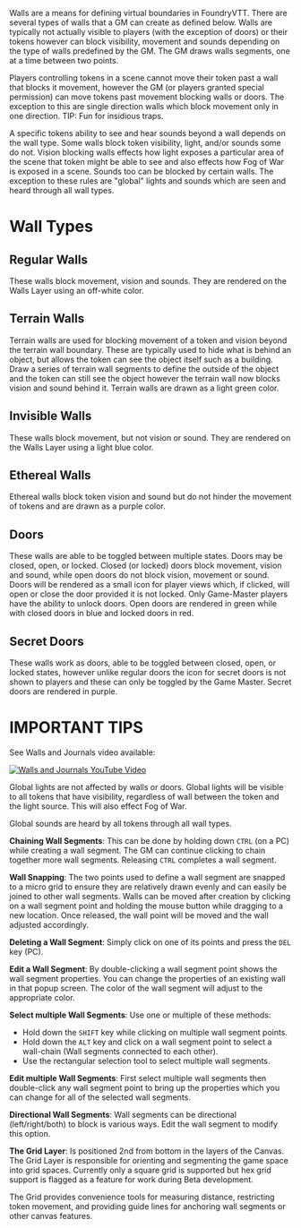 Walls are a means for defining virtual boundaries in FoundryVTT. There are several types of walls that a GM can create as defined below.  Walls are typically not actually visible to players (with the exception of doors) or their tokens however can block visibility, movement and sounds depending on the type of walls predefined by the GM. The GM draws walls segments, one at a time between two points. 

Players controlling tokens in a scene cannot move their token past a wall that blocks it movement, however the GM (or players granted special permission) can move tokens past movement blocking walls or doors. The exception to this are single direction walls which block movement only in one direction. TIP: Fun for insidious traps. 

A specific tokens ability to see and hear sounds beyond a wall depends on the wall type. Some walls block token visibility, light, and/or sounds some do not. Vision blocking walls effects how light exposes a particular area of the scene that token might be able to see and also effects how Fog of War is exposed in a scene.  Sounds too can be blocked by certain walls.  The exception to these rules are "global" lights and sounds which are seen and heard through all wall types.

# Wall Types

## Regular Walls
These walls block movement, vision and sounds. They are rendered on the Walls Layer using an off-white color.

## Terrain Walls
Terrain walls are used for blocking movement of a token and vision beyond the terrain wall boundary.  These are typically used to hide what is behind an object, but allows the token can see the object itself such as a building.  Draw a series of terrain wall segments to define the outside of the object and the token can still see the object however the terrain wall now blocks vision and sound behind it. Terrain walls are drawn as a light green color.

## Invisible Walls
These walls block movement, but not vision or sound. They are rendered on the Walls Layer using a light blue color.

## Ethereal Walls
Ethereal walls block token vision and sound but do not hinder the movement of tokens and are drawn as a purple color.

## Doors
These walls are able to be toggled between multiple states. Doors may be closed, open, or locked. Closed (or locked) doors block movement, vision and sound, while open doors do not block vision, movement or sound. Doors will be rendered as a small icon for player views which, if clicked, will open or close the door provided it is not locked. Only Game-Master players have the ability to unlock doors. Open doors are rendered in green while with closed doors in blue and locked doors in red.

## Secret Doors
These walls work as doors, able to be toggled between closed, open, or locked states, however unlike regular doors the icon for secret doors is not shown to players and these can only be toggled by the Game Master. Secret doors are rendered in purple.

# IMPORTANT TIPS
See Walls and Journals video available:

[![Walls and Journals YouTube Video](http://img.youtube.com/vi/zLTArUhSssU/0.jpg)](http://www.youtube.com/watch?v=zLTArUhSssU)

Global lights are not affected by walls or doors. Global lights will be visible to all tokens that have visibility, regardless of wall between the token and the light source. This will also effect Fog of War.

Global sounds are heard by all tokens through all wall types.

**Chaining Wall Segments**: This can be done by holding down `CTRL` (on a PC) while creating a wall segment. The GM can continue clicking to chain together more wall segments.  Releasing `CTRL` completes a wall segment.

**Wall Snapping**: The two points used to define a wall segment are snapped to a micro grid to ensure they are relatively drawn evenly and can easily be joined to other wall segments. Walls can be moved after creation by clicking on a wall segment point and holding the mouse button while dragging to a new location. Once released, the wall point will be moved and the wall adjusted accordingly.

**Deleting a Wall Segment**: Simply click on one of its points and press the `DEL` key (PC).

**Edit a Wall Segment**: By double-clicking a wall segment point shows the wall segment properties.  You can change the properties of an existing wall in that popup screen.  The color of the wall segment will adjust to the appropriate color.

**Select multiple Wall Segments**: Use one or multiple of these methods:
* Hold down the `SHIFT` key while clicking on multiple wall segment points.
* Hold down the `ALT` key and click on a wall segment point to select a wall-chain (Wall segments connected to each other).
* Use the rectangular selection tool to select multiple wall segments.

**Edit multiple Wall Segments**: First select multiple wall segments then double-click
any wall segment point to bring up the properties which you can change for all of the selected wall segments.

**Directional Wall Segments**: Wall segments can be directional (left/right/both) to block is various ways.  Edit the wall segment to modify this option.

**The Grid Layer**: Is positioned 2nd from bottom in the layers of the Canvas. The Grid Layer is responsible for orienting and segmenting the game space into grid spaces. Currently only a square grid is supported but hex grid support is flagged as a feature for work during Beta development.

The Grid provides convenience tools for measuring distance, restricting token movement, and providing guide lines for anchoring wall segments or other canvas features.